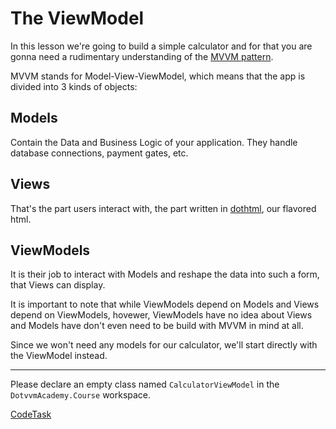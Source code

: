 # The ViewModel

In this lesson we're going to build a simple calculator and for that you are gonna need a rudimentary understanding 
of the [MVVM pattern][mvvm].

MVVM stands for Model-View-ViewModel, which means that the app is divided into 3 kinds of objects:

## Models

Contain the Data and Business Logic of your application. They handle database connections, payment gates, etc.

## Views

That's the part users interact with, the part written in [dothtml], our flavored html.

## ViewModels

It is their job to interact with Models and reshape the data into such a form, that Views can display.

It is important to note that while ViewModels depend on Models and Views depend on ViewModels, hovewer,
ViewModels have no idea about Views and Models have don't even need to be build with MVVM in mind at all.

Since we won't need any models for our calculator, we'll start directly with the ViewModel instead.

---

Please declare an empty class named `CalculatorViewModel` in the `DotvvmAcademy.Course` workspace.

[mvvm]: https://en.wikipedia.org/wiki/Model%E2%80%93view%E2%80%93viewmodel
[dothtml]: https://www.dotvvm.com/docs/tutorials/basics-first-page

[CodeTask](/resources/principles/viewmodel_stub.csharp.csx)